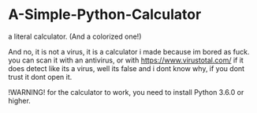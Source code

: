 # A-Simple-Python-Calculator
a literal calculator. (And a colorized one!)

And no, it is not a virus, it is a calculator i made because im bored as fuck. you can scan it with an antivirus, or with https://www.virustotal.com/
if it does detect like its a virus, well its false and i dont know why, if you dont trust it dont open it.

!WARNING! for the calculator to work, you need to install Python 3.6.0 or higher.
